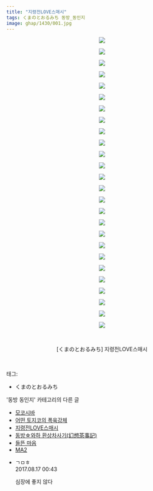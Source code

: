 ```yaml
---
title: "지령전LOVE스매시"
tags: くまのとおるみち 동방_동인지
image: ghap/1430/001.jpg
---
```

<div class="article">
<p style="text-align: center; clear: none; float: none;"><img src="{{ site.nasurl }}/ghap/1430/001.jpg"/></p>
<p style="text-align: center; clear: none; float: none;"><img src="{{ site.nasurl }}/ghap/1430/002.jpg"/></p>
<p style="text-align: center; clear: none; float: none;"><img src="{{ site.nasurl }}/ghap/1430/003.jpg"/></p>
<p style="text-align: center; clear: none; float: none;"><img src="{{ site.nasurl }}/ghap/1430/004.jpg"/></p>
<p style="text-align: center; clear: none; float: none;"><img src="{{ site.nasurl }}/ghap/1430/005.jpg"/></p>
<p style="text-align: center; clear: none; float: none;"><img src="{{ site.nasurl }}/ghap/1430/006.jpg"/></p>
<p style="text-align: center; clear: none; float: none;"><img src="{{ site.nasurl }}/ghap/1430/007.jpg"/></p>
<p style="text-align: center; clear: none; float: none;"><img src="{{ site.nasurl }}/ghap/1430/008.jpg"/></p>
<p style="text-align: center; clear: none; float: none;"><img src="{{ site.nasurl }}/ghap/1430/009.jpg"/></p>
<p style="text-align: center; clear: none; float: none;"><img src="{{ site.nasurl }}/ghap/1430/010.jpg"/></p>
<p style="text-align: center; clear: none; float: none;"><img src="{{ site.nasurl }}/ghap/1430/011.jpg"/></p>
<p style="text-align: center; clear: none; float: none;"><img src="{{ site.nasurl }}/ghap/1430/012.jpg"/></p>
<p style="text-align: center; clear: none; float: none;"><img src="{{ site.nasurl }}/ghap/1430/013.jpg"/></p>
<p style="text-align: center; clear: none; float: none;"><img src="{{ site.nasurl }}/ghap/1430/014.jpg"/></p>
<p style="text-align: center; clear: none; float: none;"><img src="{{ site.nasurl }}/ghap/1430/015.jpg"/></p>
<p style="text-align: center; clear: none; float: none;"><img src="{{ site.nasurl }}/ghap/1430/016.jpg"/></p>
<p style="text-align: center; clear: none; float: none;"><img src="{{ site.nasurl }}/ghap/1430/017.jpg"/></p>
<p style="text-align: center; clear: none; float: none;"><img src="{{ site.nasurl }}/ghap/1430/018.jpg"/></p>
<p style="text-align: center; clear: none; float: none;"><img src="{{ site.nasurl }}/ghap/1430/019.jpg"/></p>
<p style="text-align: center; clear: none; float: none;"><img src="{{ site.nasurl }}/ghap/1430/020.jpg"/></p>
<p style="text-align: center; clear: none; float: none;"><img src="{{ site.nasurl }}/ghap/1430/021.jpg"/></p>
<p style="text-align: center; clear: none; float: none;"><img src="{{ site.nasurl }}/ghap/1430/022.jpg"/></p>
<p style="text-align: center; clear: none; float: none;"><img src="{{ site.nasurl }}/ghap/1430/023.jpg"/></p>
<p style="text-align: center; clear: none; float: none;"><img src="{{ site.nasurl }}/ghap/1430/024.jpg"/></p>
<p style="text-align: center; clear: none; float: none;"><img src="{{ site.nasurl }}/ghap/1430/025.jpg"/></p>
<p style="text-align: center; clear: none; float: none;"><img src="{{ site.nasurl }}/ghap/1430/026.jpg"/></p>
<p style="text-align: center; clear: none; float: none;"><br/></p>
<p style="text-align: center; clear: none; float: none;">[くまのとおるみち] 지령전LOVE스매시</p>
<p><br/></p>
</div><div class="tagTrail">
<p>태그: </p>
<ul>
<li>くまのとおるみち</li>
</ul>
</div><div class="another">
<p>'동방 동인지' 카테고리의 다른 글</p>
<ul>
<li><a href="/2016-08-08-ghap_1432">모코시바</a></li>
<li><a href="/2016-08-08-ghap_1431">어떤 토지코의 폭육강체</a></li>
<li><a href="/2016-08-08-ghap_1430">지령전LOVE스매시</a></li>
<li><a href="/2016-08-08-ghap_1428">동방☆와하 환상차사기(幻想茶事記)</a></li>
<li><a href="/2016-08-08-ghap_1427">들뜬 마음</a></li>
<li><a href="/2016-08-08-ghap_1426">MA2</a></li>
</ul>
</div><div class="cb_module cb_fluid">
<div class="cb_wrt cb_profile">
<div class="comment">
<ul>
<li class="cb_thumb_off" id="comment15061394">
<div class="cb_comment_area">
<div class="cb_info_area">
<div class="cb_section">
<span class="cb_nick_name">ㄱㅁㅎ</span>
</div>
<div class="cb_section">
<span class="cb_date">2017.08.17 00:43 </span>
</div>
</div>
<div class="cb_dsc_comment">
<p class="cb_dsc">
											심장에 좋지 않다
										</p>
</div>
</div></li>
</ul>
</div>
</div><!-- commentList close -->
</div>